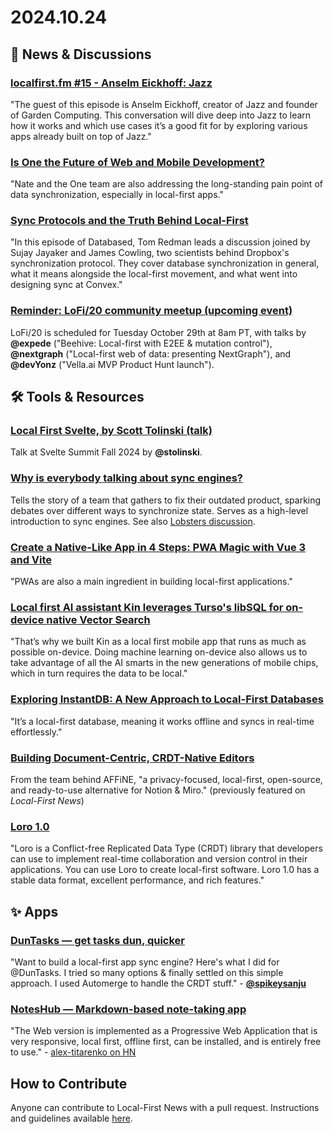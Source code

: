 # 2024.10.24

## 📰 News & Discussions 

### [localfirst.fm #15 - Anselm Eickhoff: Jazz](https://www.localfirst.fm/15)
"The guest of this episode is Anselm Eickhoff, creator of Jazz and founder of Garden Computing. This conversation will dive deep into Jazz to learn how it works and which use cases it’s a good fit for by exploring various apps already built on top of Jazz."

### [Is One the Future of Web and Mobile Development?](https://dev.to/mitchiemt11/is-one-the-future-of-web-and-mobile-development-df5)
"Nate and the One team are also addressing the long-standing pain point of data synchronization, especially in local-first apps."

### [Sync Protocols and the Truth Behind Local-First](https://www.youtube.com/watch?v=1vtp52Ytc_w)
"In this episode of Databased, Tom Redman leads a discussion joined by Sujay Jayaker and James Cowling, two scientists behind Dropbox's synchronization protocol. They cover database synchronization in general, what it means alongside the local-first movement, and what went into designing sync at Convex."

### [Reminder: LoFi/20 community meetup (upcoming event)](https://localfirstweb.dev/)
LoFi/20 is scheduled for Tuesday October 29th at 8am PT, with talks by **@expede** ("Beehive: Local-first with E2EE & mutation control"), **@nextgraph** ("Local-first web of data: presenting NextGraph"), and **@devYonz** ("Vella.ai MVP Product Hunt launch").


## 🛠️ Tools & Resources

### [Local First Svelte, by Scott Tolinski (talk)](https://youtu.be/fAPFsRP-mbc?t=8463)
Talk at Svelte Summit Fall 2024 by **@stolinski**.

### [Why is everybody talking about sync engines?](https://fika.bar/blogs/paoramen/why-is-everybody-talking-about-sync-engines-01JAAEZTCMZA28DSESAJR3J30J)
Tells the story of a team that gathers to fix their outdated product, sparking debates over different ways to synchronize state. Serves as a high-level introduction to sync engines. See also [Lobsters discussion](https://lobste.rs/s/grv7hp/why_is_everybody_talking_about_sync).

### [Create a Native-Like App in 4 Steps: PWA Magic with Vue 3 and Vite](https://alexop.dev/posts/create-pwa-vue3-vite-4-steps/)
"PWAs are also a main ingredient in building local-first applications."

### [Local first AI assistant Kin leverages Turso's libSQL for on-device native Vector Search](https://turso.tech/blog/local-first-ai-assistant-kin-leverages-tursos-libsql-for-on-device-native-vector-search)
"That’s why we built Kin as a local first mobile app that runs as much as possible on-device. Doing machine learning on-device also allows us to take advantage of all the AI smarts in the new generations of mobile chips, which in turn requires the data to be local."

### [Exploring InstantDB: A New Approach to Local-First Databases](https://dev.to/abdulkadir_saloum_770fee4/exploring-instantdb-a-new-approach-to-local-first-databases-1j1p)
"It’s a local-first database, meaning it works offline and syncs in real-time effortlessly."

### [Building Document-Centric, CRDT-Native Editors](https://blocksuite.io/blog/document-centric.html)
From the team behind AFFiNE, "a privacy-focused, local-first, open-source, and ready-to-use alternative for Notion & Miro." (previously featured on _Local-First News_)

### [Loro 1.0](https://loro.dev/blog/v1.0)
"Loro is a Conflict-free Replicated Data Type (CRDT) library that developers can use to implement real-time collaboration and version control in their applications. You can use Loro to create local-first software. Loro 1.0 has a stable data format, excellent performance, and rich features."


## ✨ Apps

### [DunTasks — get tasks dun, quicker](https://dunsuite.com/duntasks)
"Want to build a local-first app sync engine? Here's what I did for @DunTasks. I tried so many options & finally settled on this simple approach. I used Automerge to handle the CRDT stuff." - [**@spikeysanju**](https://x.com/spikeysanju/status/1847348406118650363)

### [NotesHub — Markdown-based note-taking app](https://about.noteshub.app/)
"The Web version is implemented as a Progressive Web Application that is very responsive, local first, offline first, can be installed, and is entirely free to use." - [alex-titarenko on HN](https://news.ycombinator.com/item?id=41808943)


## How to Contribute
Anyone can contribute to Local-First News with a pull request. Instructions and guidelines available [here](https://github.com/localfirstnews/localfirstnews).
